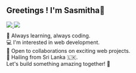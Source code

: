 <div style="padding: 10px">

  ## Greetings ! I'm Sasmitha👋

  
  <div style="margin: 10px 0">
    <a href="https://github.com/sasmeee">
      <img src="https://komarev.com/ghpvc/?username=sasmeee&label=Profile%20views&color=blue&label=Profile+Views&style=plastic"/>
    </a>
    <a href="https://github.com/sasmeee?tab=followers">
      <img src="https://img.shields.io/github/followers/sasmeee?color=ff0000&label=Followers&style=plastic"/>
    </a>
  </div>
    🌱 Always learning, always coding. <br />
    💻 I'm interested in web development. <br />
    🤝 Open to collaborations on exciting web projects. <br />
    🌿 Hailing from Sri Lanka 🇱🇰. <br />
    Let's build something amazing together! 🚀
</div>
